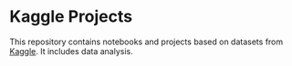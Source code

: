 # Kaggle Projects

This repository contains notebooks and projects based on datasets from [Kaggle](https://www.kaggle.com/). It includes data analysis.
